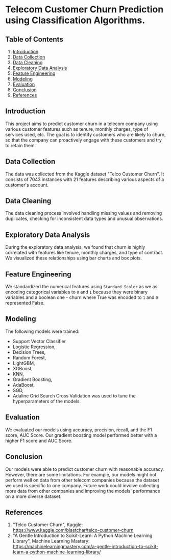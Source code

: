 # Telecom Customer Churn Prediction using Classification Algorithms. 

## Table of Contents
1. [Introduction](#introduction)
2. [Data Collection](#data-collection)
3. [Data Cleaning](#data-cleaning)
4. [Exploratory Data Analysis](#exploratory-data-analysis)
5. [Feature Engineering](#feature-engineering)
6. [Modeling](#modeling)
7. [Evaluation](#evaluation)
8. [Conclusion](#conclusion)
9. [References](#references)

## Introduction
This project aims to predict customer churn in a telecom company using various customer features such as tenure, monthly charges, type of services used, etc. The goal is to identify customers who are likely to churn, so that the company can proactively engage with these customers and try to retain them.

## Data Collection
The data was collected from the Kaggle dataset "Telco Customer Churn". It consists of 7043 instances with 21 features describing various aspects of a customer's account.

## Data Cleaning
The data cleaning process involved handling missing values and removing duplicates, checking for inconsistent data types and unusual observations. 

## Exploratory Data Analysis
During the exploratory data analysis, we found that churn is highly correlated with features like tenure, monthly charges, and type of contract. We visualized these relationships using bar charts and box plots.

## Feature Engineering
We standardized the numerical features using `Standard Scaler` as we as encoding categorical variables to `0` and `1` because they were binary variables and a boolean one - churn where True was encoded to `1` and `0` represented False.

## Modeling
The following models were trained:
* Support Vector Classifier
* Logistic Regression,
* Decision Trees,
* Random Forest,
* LightGBM,
* XGBoost,
* KNN,
* Gradient Boosting,
* AdaBoost,
* SGD,
* Adaline
Grid Search Cross Validation was used to tune the hyperparameters of the models. 

## Evaluation
We evaluated our models using accuracy, precision, recall, and the F1 score, AUC Score. Our gradient boosting model performed better with a higher F1 score and AUC Score.

## Conclusion
Our models were able to predict customer churn with reasonable accuracy. However, there are some limitations. For example, our models might not perform well on data from other telecom companies because the dataset we used is specific to one company. Future work could involve collecting more data from other companies and improving the models' performance on a more diverse dataset.

## References
1. "Telco Customer Churn", Kaggle: https://www.kaggle.com/blastchar/telco-customer-churn
2. "A Gentle Introduction to Scikit-Learn: A Python Machine Learning Library", Machine Learning Mastery: https://machinelearningmastery.com/a-gentle-introduction-to-scikit-learn-a-python-machine-learning-library/
